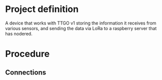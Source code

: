 # Project definition
A device that works with TTGO v1 storing the information it receives from various sensors, and sending the data via LoRa to a raspberry server that has nodered. 

# Procedure

## Connections
